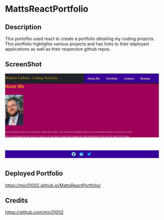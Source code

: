 # MattsReactPortfolio

## Description 
This portoflio used react to create a portfolio detailing my coding projects.  This portfolio highlights various projects and has links to their deployed applications as well as their respective github repos. 

## ScreenShot
![Image of Website](https://github.com/mjc01002/MattsReactPortfolio/blob/main/portfolio/src/assets/readmeScreenshot.PNG?raw=true)

## Deployed Portfolio
https://mjc01002.github.io/MattsReactPortfolio/

## Credits
https://github.com/mjc01002
